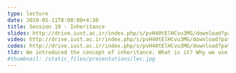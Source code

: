 ```yaml
---
type: lecture
date: 2019-05-11T8:00:00+4:30
title: Session 19 - Inheritance
slides: http://drive.iust.ac.ir/index.php/s/pvH40tElHCvu3MG/download?path=%2FSlides&files=AP_Session20.pdf
video: http://drive.iust.ac.ir/index.php/s/pvH40tElHCvu3MG/download?path=%2FClassVideos&files=S20.mp4
codes: http://drive.iust.ac.ir/index.php/s/pvH40tElHCvu3MG/download?path=%2FCode&files=S20.zip
tldr: We introduced the concept of inheritance: What is it? Why we use it? and the C# syntax for it. We started from the C# Object and Exception classes which we had seen before. Next we implemented a Person and Student class separately and saw the overlap in definitions and code. We then had Student inherit from the Person class. We added more classes to the hierarchy by adding Employee who inherits from Person and Teacher who inherits from Employee. We talked about constructors and how base class constructors can/should be called. Next we introduced virtual/override/new methods and polymorphisim. At the end of the class we looked through Assignment 9 and gave some hints on how to approach it.
#thumbnail: /static_files/presentations/lec.jpg
---
```

